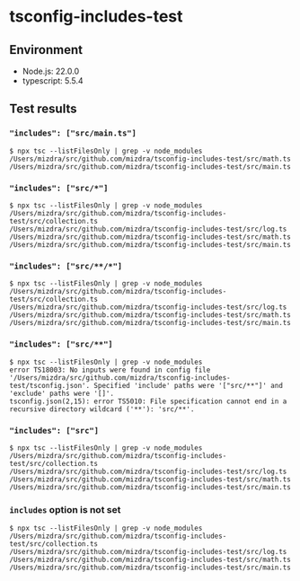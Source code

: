 # tsconfig-includes-test

## Environment

- Node.js: 22.0.0
- typescript: 5.5.4

## Test results

### `"includes": ["src/main.ts"]`

```console
$ npx tsc --listFilesOnly | grep -v node_modules
/Users/mizdra/src/github.com/mizdra/tsconfig-includes-test/src/math.ts
/Users/mizdra/src/github.com/mizdra/tsconfig-includes-test/src/main.ts
```

### `"includes": ["src/*"]`

```console
$ npx tsc --listFilesOnly | grep -v node_modules
/Users/mizdra/src/github.com/mizdra/tsconfig-includes-test/src/collection.ts
/Users/mizdra/src/github.com/mizdra/tsconfig-includes-test/src/log.ts
/Users/mizdra/src/github.com/mizdra/tsconfig-includes-test/src/math.ts
/Users/mizdra/src/github.com/mizdra/tsconfig-includes-test/src/main.ts
```

### `"includes": ["src/**/*"]`

```console
$ npx tsc --listFilesOnly | grep -v node_modules
/Users/mizdra/src/github.com/mizdra/tsconfig-includes-test/src/collection.ts
/Users/mizdra/src/github.com/mizdra/tsconfig-includes-test/src/log.ts
/Users/mizdra/src/github.com/mizdra/tsconfig-includes-test/src/math.ts
/Users/mizdra/src/github.com/mizdra/tsconfig-includes-test/src/main.ts
```

### `"includes": ["src/**"]`

```console
$ npx tsc --listFilesOnly | grep -v node_modules
error TS18003: No inputs were found in config file '/Users/mizdra/src/github.com/mizdra/tsconfig-includes-test/tsconfig.json'. Specified 'include' paths were '["src/**"]' and 'exclude' paths were '[]'.
tsconfig.json(2,15): error TS5010: File specification cannot end in a recursive directory wildcard ('**'): 'src/**'.
```

### `"includes": ["src"]`

```console
$ npx tsc --listFilesOnly | grep -v node_modules
/Users/mizdra/src/github.com/mizdra/tsconfig-includes-test/src/collection.ts
/Users/mizdra/src/github.com/mizdra/tsconfig-includes-test/src/log.ts
/Users/mizdra/src/github.com/mizdra/tsconfig-includes-test/src/math.ts
/Users/mizdra/src/github.com/mizdra/tsconfig-includes-test/src/main.ts
```

### `includes` option is not set

```console
$ npx tsc --listFilesOnly | grep -v node_modules
/Users/mizdra/src/github.com/mizdra/tsconfig-includes-test/src/collection.ts
/Users/mizdra/src/github.com/mizdra/tsconfig-includes-test/src/log.ts
/Users/mizdra/src/github.com/mizdra/tsconfig-includes-test/src/math.ts
/Users/mizdra/src/github.com/mizdra/tsconfig-includes-test/src/main.ts
```
